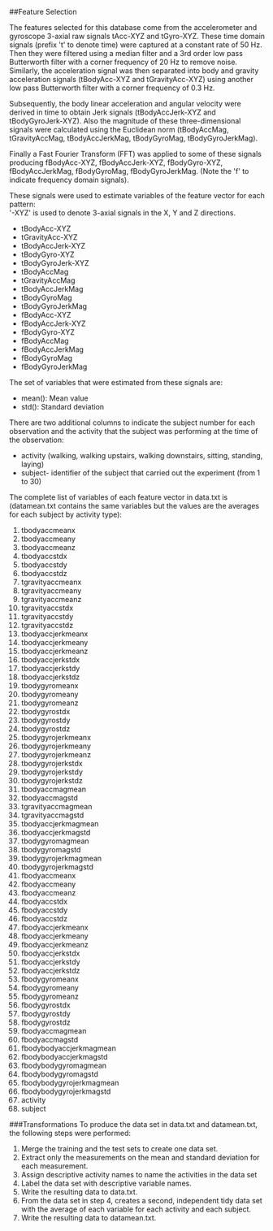 ##Feature Selection 

The features selected for this database come from the accelerometer and gyroscope 3-axial raw signals tAcc-XYZ and tGyro-XYZ. These time domain signals (prefix 't' to denote time) were captured at a constant rate of 50 Hz. Then they were filtered using a median filter and a 3rd order low pass Butterworth filter with a corner frequency of 20 Hz to remove noise. Similarly, the acceleration signal was then separated into body and gravity acceleration signals (tBodyAcc-XYZ and tGravityAcc-XYZ) using another low pass Butterworth filter with a corner frequency of 0.3 Hz. 

Subsequently, the body linear acceleration and angular velocity were derived in time to obtain Jerk signals (tBodyAccJerk-XYZ and tBodyGyroJerk-XYZ). Also the magnitude of these three-dimensional signals were calculated using the Euclidean norm (tBodyAccMag, tGravityAccMag, tBodyAccJerkMag, tBodyGyroMag, tBodyGyroJerkMag). 

Finally a Fast Fourier Transform (FFT) was applied to some of these signals producing fBodyAcc-XYZ, fBodyAccJerk-XYZ, fBodyGyro-XYZ, fBodyAccJerkMag, fBodyGyroMag, fBodyGyroJerkMag. (Note the 'f' to indicate frequency domain signals). 

These signals were used to estimate variables of the feature vector for each pattern:  
'-XYZ' is used to denote 3-axial signals in the X, Y and Z directions.

* tBodyAcc-XYZ
* tGravityAcc-XYZ
* tBodyAccJerk-XYZ
* tBodyGyro-XYZ
* tBodyGyroJerk-XYZ
* tBodyAccMag
* tGravityAccMag
* tBodyAccJerkMag
* tBodyGyroMag
* tBodyGyroJerkMag
* fBodyAcc-XYZ
* fBodyAccJerk-XYZ
* fBodyGyro-XYZ
* fBodyAccMag
* fBodyAccJerkMag
* fBodyGyroMag
* fBodyGyroJerkMag

The set of variables that were estimated from these signals are: 

* mean(): Mean value
* std(): Standard deviation

There are two additional columns to indicate the subject number for each observation and the activity that the subject was performing at the time of the observation:

* activity (walking, walking upstairs, walking downstairs, sitting, standing, laying)
* subject- identifier of the subject that carried out the experiment (from 1 to 30)

The complete list of variables of each feature vector in data.txt is (datamean.txt contains the same variables but the values are the averages for each subject by activity type):

1. tbodyaccmeanx
2. tbodyaccmeany
3. tbodyaccmeanz
4. tbodyaccstdx
5. tbodyaccstdy
6. tbodyaccstdz
7. tgravityaccmeanx
8. tgravityaccmeany
9. tgravityaccmeanz
10. tgravityaccstdx
11. tgravityaccstdy
12. tgravityaccstdz
13. tbodyaccjerkmeanx
14. tbodyaccjerkmeany
15. tbodyaccjerkmeanz
16. tbodyaccjerkstdx
17. tbodyaccjerkstdy
18. tbodyaccjerkstdz
19. tbodygyromeanx
20. tbodygyromeany
21. tbodygyromeanz
22. tbodygyrostdx
23. tbodygyrostdy
24. tbodygyrostdz
25. tbodygyrojerkmeanx
26. tbodygyrojerkmeany
27. tbodygyrojerkmeanz
28. tbodygyrojerkstdx
29. tbodygyrojerkstdy
30. tbodygyrojerkstdz
31. tbodyaccmagmean
32. tbodyaccmagstd
33. tgravityaccmagmean
34. tgravityaccmagstd
35. tbodyaccjerkmagmean
36. tbodyaccjerkmagstd
37. tbodygyromagmean
38. tbodygyromagstd
39. tbodygyrojerkmagmean
40. tbodygyrojerkmagstd
41. fbodyaccmeanx
42. fbodyaccmeany
43. fbodyaccmeanz
44. fbodyaccstdx
45. fbodyaccstdy
46. fbodyaccstdz
47. fbodyaccjerkmeanx
48. fbodyaccjerkmeany
49. fbodyaccjerkmeanz
50. fbodyaccjerkstdx
51. fbodyaccjerkstdy
52. fbodyaccjerkstdz
53. fbodygyromeanx
54. fbodygyromeany
55. fbodygyromeanz
56. fbodygyrostdx
57. fbodygyrostdy
58. fbodygyrostdz
59. fbodyaccmagmean
60. fbodyaccmagstd
61. fbodybodyaccjerkmagmean
62. fbodybodyaccjerkmagstd
63. fbodybodygyromagmean
64. fbodybodygyromagstd
65. fbodybodygyrojerkmagmean
66. fbodybodygyrojerkmagstd
67. activity
68. subject

###Transformations
To produce the data set in data.txt and datamean.txt, the following steps were performed:

1. Merge the training and the test sets to create one data set.
2. Extract only the measurements on the mean and standard deviation for each measurement.
3. Assign descriptive activity names to name the activities in the data set
4. Label the data set with descriptive variable names.
5. Write the resulting data to data.txt.
6. From the data set in step 4, creates a second, independent tidy data set with the average of each variable for each activity and each subject.
7. Write the resulting data to datamean.txt.

